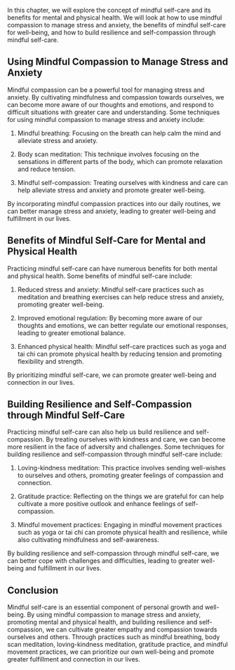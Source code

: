 
In this chapter, we will explore the concept of mindful self-care and its benefits for mental and physical health. We will look at how to use mindful compassion to manage stress and anxiety, the benefits of mindful self-care for well-being, and how to build resilience and self-compassion through mindful self-care.

Using Mindful Compassion to Manage Stress and Anxiety
-----------------------------------------------------

Mindful compassion can be a powerful tool for managing stress and anxiety. By cultivating mindfulness and compassion towards ourselves, we can become more aware of our thoughts and emotions, and respond to difficult situations with greater care and understanding. Some techniques for using mindful compassion to manage stress and anxiety include:

1. Mindful breathing: Focusing on the breath can help calm the mind and alleviate stress and anxiety.

2. Body scan meditation: This technique involves focusing on the sensations in different parts of the body, which can promote relaxation and reduce tension.

3. Mindful self-compassion: Treating ourselves with kindness and care can help alleviate stress and anxiety and promote greater well-being.

By incorporating mindful compassion practices into our daily routines, we can better manage stress and anxiety, leading to greater well-being and fulfillment in our lives.

Benefits of Mindful Self-Care for Mental and Physical Health
------------------------------------------------------------

Practicing mindful self-care can have numerous benefits for both mental and physical health. Some benefits of mindful self-care include:

1. Reduced stress and anxiety: Mindful self-care practices such as meditation and breathing exercises can help reduce stress and anxiety, promoting greater well-being.

2. Improved emotional regulation: By becoming more aware of our thoughts and emotions, we can better regulate our emotional responses, leading to greater emotional balance.

3. Enhanced physical health: Mindful self-care practices such as yoga and tai chi can promote physical health by reducing tension and promoting flexibility and strength.

By prioritizing mindful self-care, we can promote greater well-being and connection in our lives.

Building Resilience and Self-Compassion through Mindful Self-Care
-----------------------------------------------------------------

Practicing mindful self-care can also help us build resilience and self-compassion. By treating ourselves with kindness and care, we can become more resilient in the face of adversity and challenges. Some techniques for building resilience and self-compassion through mindful self-care include:

1. Loving-kindness meditation: This practice involves sending well-wishes to ourselves and others, promoting greater feelings of compassion and connection.

2. Gratitude practice: Reflecting on the things we are grateful for can help cultivate a more positive outlook and enhance feelings of self-compassion.

3. Mindful movement practices: Engaging in mindful movement practices such as yoga or tai chi can promote physical health and resilience, while also cultivating mindfulness and self-awareness.

By building resilience and self-compassion through mindful self-care, we can better cope with challenges and difficulties, leading to greater well-being and fulfillment in our lives.

Conclusion
----------

Mindful self-care is an essential component of personal growth and well-being. By using mindful compassion to manage stress and anxiety, promoting mental and physical health, and building resilience and self-compassion, we can cultivate greater empathy and compassion towards ourselves and others. Through practices such as mindful breathing, body scan meditation, loving-kindness meditation, gratitude practice, and mindful movement practices, we can prioritize our own well-being and promote greater fulfillment and connection in our lives.

